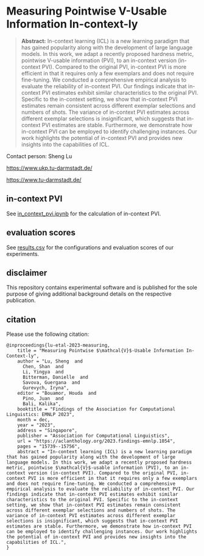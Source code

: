 # Measuring Pointwise V-Usable Information In-context-ly

> **Abstract:** In-context learning (ICL) is a new learning paradigm that has gained popularity along with the development of large language models. In this work, we adapt a recently proposed hardness metric, pointwise V-usable information (PVI), to an in-context version (in-context PVI). Compared to the original PVI, in-context PVI is more efficient in that it requires only a few exemplars and does not require fine-tuning. We conducted a comprehensive empirical analysis to evaluate the reliability of in-context PVI. Our findings indicate that in-context PVI estimates exhibit similar characteristics to the original PVI. Specific to the in-context setting, we show that in-context PVI estimates remain consistent across different exemplar selections and numbers of shots. The variance of in-context PVI estimates across different exemplar selections is insignificant, which suggests that in-context PVI estimates are stable. Furthermore, we demonstrate how in-context PVI can be employed to identify challenging instances. Our work highlights the potential of in-context PVI and provides new insights into the capabilities of ICL.

Contact person: Sheng Lu

https://www.ukp.tu-darmstadt.de/

https://www.tu-darmstadt.de/

## in-context PVI
See [in_context_pvi.ipynb](https://github.com/UKPLab/in-context-pvi/blob/main/in_context_pvi.ipynb) for the calculation of in-context PVI.

## evaluation scores
See [results.csv](https://github.com/boblus/in-context-pvi/blob/main/results.csv) for the configurations and evaluation scores of our experiments.

## disclaimer
This repository contains experimental software and is published for the sole purpose of giving additional background details on the respective publication.

## citation
Please use the following citation:

```
@inproceedings{lu-etal-2023-measuring,
    title = "Measuring Pointwise $\mathcal{V}$-Usable Information In-Context-ly",
    author = "Lu, Sheng  and
      Chen, Shan  and
      Li, Yingya  and
      Bitterman, Danielle  and
      Savova, Guergana  and
      Gurevych, Iryna",
    editor = "Bouamor, Houda  and
      Pino, Juan  and
      Bali, Kalika",
    booktitle = "Findings of the Association for Computational Linguistics: EMNLP 2023",
    month = dec,
    year = "2023",
    address = "Singapore",
    publisher = "Association for Computational Linguistics",
    url = "https://aclanthology.org/2023.findings-emnlp.1054",
    pages = "15739--15756",
    abstract = "In-context learning (ICL) is a new learning paradigm that has gained popularity along with the development of large language models. In this work, we adapt a recently proposed hardness metric, pointwise $\mathcal{V}$-usable information (PVI), to an in-context version (in-context PVI). Compared to the original PVI, in-context PVI is more efficient in that it requires only a few exemplars and does not require fine-tuning. We conducted a comprehensive empirical analysis to evaluate the reliability of in-context PVI. Our findings indicate that in-context PVI estimates exhibit similar characteristics to the original PVI. Specific to the in-context setting, we show that in-context PVI estimates remain consistent across different exemplar selections and numbers of shots. The variance of in-context PVI estimates across different exemplar selections is insignificant, which suggests that in-context PVI estimates are stable. Furthermore, we demonstrate how in-context PVI can be employed to identify challenging instances. Our work highlights the potential of in-context PVI and provides new insights into the capabilities of ICL.",
}
```

